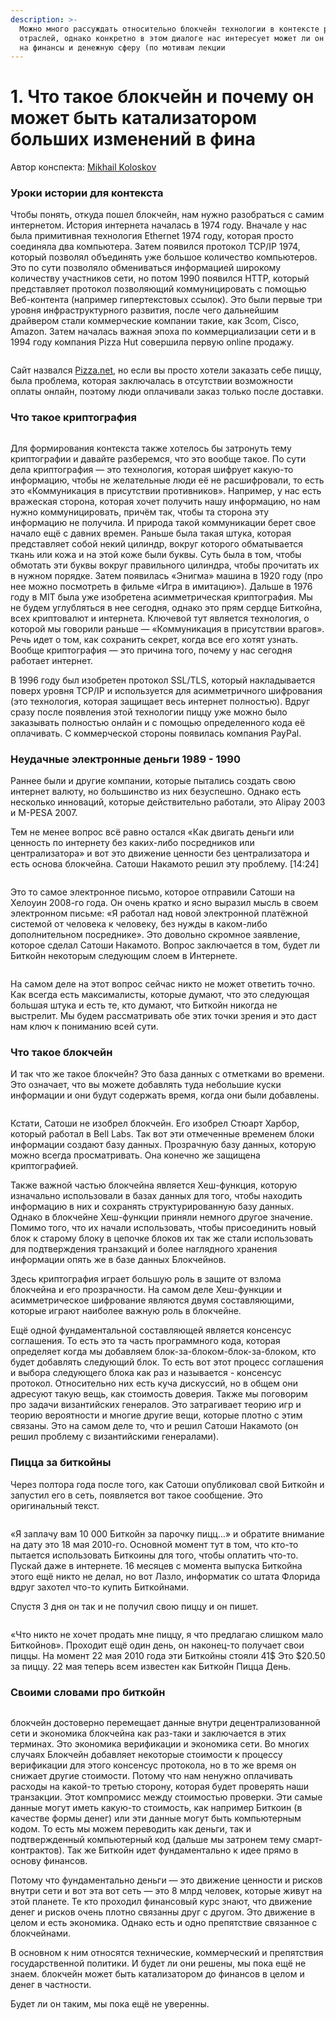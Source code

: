 ```yaml
---
description: >-
  Можно много рассуждать относительно блокчейн технологии в контексте разных
  отраслей, однако конкретно в этом диалоге нас интересует может ли он повлиять
  на финансы и денежную сферу (по мотивам лекции
---
```


# 1. Что такое блокчейн и почему он может быть катализатором больших изменений в фина

Автор конспекта: [Mikhail Koloskov](https://vc.ru/u/15222-mikhail-koloskov)

### Уроки истории для контекста

Чтобы понять, откуда пошел блокчейн, нам нужно разобраться с самим интернетом. История интернета началась в 1974 году. Вначале у нас была примитивная технология Ethernet 1974 году, которая просто соединяла два компьютера. Затем появился протокол TCP/IP 1974, который позволял объединять уже большое количество компьютеров. Это по сути позволяло обмениваться информацией широкому количеству участников сети, но потом 1990 появился HTTP, который представляет протокол позволяющий коммуницировать с помощью Веб-контента (например гипертекстовых ссылок). Это были первые три уровня инфраструктурного развития, после чего дальнейшим драйвером стали коммерческие компании такие, как 3com, Cisco, Amazon. Затем началась важная эпоха по коммерциализации сети и в 1994 году компания Pizza Hut совершила первую online продажу.

<figure><img src="https://leonardo.osnova.io/20bfccf7-db5b-5784-8d30-493ee1996579/-/preview/1900/-/format/webp/" alt=""><figcaption></figcaption></figure>

Сайт назвался [Pizza.net](http://pizza.net/), но если вы просто хотели заказать себе пиццу, была проблема, которая заключалась в отсутствии возможности оплаты онлайн, поэтому люди оплачивали заказ только после доставки.

### Что такое криптография

<figure><img src="https://leonardo.osnova.io/0ef487ea-5c8c-5994-a67c-e0c74d213457/-/preview/1900/-/format/webp/" alt=""><figcaption></figcaption></figure>

Для формирования контекста также хотелось бы затронуть тему криптографии и давайте разберемся, что это вообще такое. По сути дела криптография — это технология, которая шифрует какую-то информацию, чтобы не желательные люди её не расшифровали, то есть это «Коммуникация в присутствии противников». Например, у нас есть вражеская сторона, которая хочет получить нашу информацию, но нам нужно коммуницировать, причём так, чтобы та сторона эту информацию не получила. И природа такой коммуникации берет свое начало ещё с давних времен. Раньше была такая штука, которая представляет собой некий цилиндр, вокруг которого обматывается ткань или кожа и на этой коже были буквы. Суть была в том, чтобы обмотать эти буквы вокруг правильного цилиндра, чтобы прочитать их в нужном порядке. Затем появилась «Энигма» машина в 1920 году (про нее можно посмотреть в фильме «Игра в имитацию»). Дальше в 1976 году в MIT была уже изобретена асимметрическая криптография. Мы не будем углубляться в нее сегодня, однако это прям сердце Биткойна, всех криптовалют и интернета. Ключевой тут является технология, о которой мы говорили раньше — «Коммуникация в присутствии врагов». Речь идет о том, как сохранить секрет, когда все его хотят узнать. Вообще криптография — это причина того, почему у нас сегодня работает интернет.

В 1996 году был изобретен протокол SSL/TLS, который накладывается поверх уровня TCP/IP и используется для асимметричного шифрования (это технология, которая защищает весь интернет полностью). Вдруг сразу после появления этой технологии пиццу уже можно было заказывать полностью онлайн и с помощью определенного кода её оплачивать. С коммерческой стороны появилась компания PayPal.

### Неудачные электронные деньги 1989 - 1990

Раннее были и другие компании, которые пытались создать свою интернет валюту, но большинство из них безуспешно. Однако есть несколько инноваций, которые действительно работали, это Alipay 2003 и M-PESA 2007.

Тем не менее вопрос всё равно остался «Как двигать деньги или ценность по интернету без каких-либо посредников или централизатора» и вот это движение ценности без централизатора и есть основа блокчейна. Сатоши Накамото решил эту проблему. \[14:24]

<figure><img src="https://leonardo.osnova.io/4a779edd-19c4-52e2-aa68-ff7fbd8115b6/-/preview/1900/-/format/webp/" alt=""><figcaption></figcaption></figure>

Это то самое электронное письмо, которое отправили Сатоши на Хелоуин 2008-го года. Он очень кратко и ясно выразил мысль в своем электронном письме: «Я работал над новой электронной платёжной системой от человека к человеку, без нужды в каком-либо дополнительном посреднике». Это довольно скромное заявление, которое сделал Сатоши Накамото. Вопрос заключается в том, будет ли Биткойн некоторым следующим слоем в Интернете.

<figure><img src="https://leonardo.osnova.io/5a91224d-e655-525f-a8d7-1e8608d110a0/-/preview/2000/-/format/webp/" alt=""><figcaption></figcaption></figure>

На самом деле на этот вопрос сейчас никто не может ответить точно. Как всегда есть максималисты, которые думают, что это следующая большая штука и есть те, кто думают, что Биткойн никогда не выстрелит. Мы будем рассматривать обе этих точки зрения и это даст нам ключ к пониманию всей сути.

### Что такое блокчейн

И так что же такое блокчейн? Это база данных с отметками во времени. Это означает, что вы можете добавлять туда небольшие куски информации и они будут содержать время, когда они были добавлены.

<figure><img src="https://leonardo.osnova.io/5ecd77cd-f994-5386-9646-1f06567c5ab1/-/preview/2000/-/format/webp/" alt=""><figcaption></figcaption></figure>

Кстати, Сатоши не изобрел блокчейн. Его изобрел Стюарт Харбор, который работал в Bell Labs. Так вот эти отмеченные временем блоки информации создают базу данных. Прозрачную базу данных, которую можно всегда просматривать. Она конечно же защищена криптографией.

Также важной частью блокчейна является Хеш-функция, которую изначально использовали в базах данных для того, чтобы находить информацию в них и сохранять структурированную базу данных. Однако в блокчейне Хеш-функции приняли немного другое значение. Помимо того, что их начали использовать, чтобы присоединить новый блок к старому блоку в цепочке блоков их так же стали использовать для подтверждения транзакций и более наглядного хранения информации опять же в базе данных Блокчейнов.

Здесь криптография играет большую роль в защите от взлома блокчейна и его прозрачности. На самом деле Хеш-функции и асимметрическое шифрование являются двумя составляющими, которые играют наиболее важную роль в блокчейне.

Ещё одной фундаментальной составляющей является консенсус соглашения. То есть это та часть программного кода, которая определяет когда мы добавляем блок-за-блоком-блок-за-блоком, кто будет добавлять следующий блок. То есть вот этот процесс соглашения и выбора следующего блока как раз и называется - консенсус протокол. Относительно них есть куча дискуссий, но в общем они адресуют такую вещь, как стоимость доверия. Также мы поговорим про задачи византийских генералов. Это затрагивает теорию игр и теорию вероятности и многие другие вещи, которые плотно с этим связаны. Это на самом деле то, что и решил Сатоши Накамото (он решил проблему с византийскими генералами).

### Пицца за биткойны

Через полтора года после того, как Сатоши опубликовал свой Биткойн и запустил его в сеть, появляется вот такое сообщение. Это оригинальный текст.

<figure><img src="https://leonardo.osnova.io/6f0294df-eb32-589b-9d62-a4acfa0f7dfe/-/preview/2000/-/format/webp/" alt=""><figcaption></figcaption></figure>

«Я заплачу вам 10 000 Биткойн за парочку пицц…» и обратите внимание на дату это 18 мая 2010-го. Основной момент тут в том, что кто-то пытается использовать Биткоины для того, чтобы оплатить что-то. Пускай даже в интернете. 16 месяцев с момента выпуска Биткойна этого ещё никто не делал, но вот Лазло, информатик со штата Флорида вдруг захотел что-то купить Биткойнами.



Спустя 3 дня он так и не получил свою пиццу и он пишет.

<figure><img src="https://leonardo.osnova.io/6f0294df-eb32-589b-9d62-a4acfa0f7dfe/-/preview/2000/-/format/webp/" alt=""><figcaption></figcaption></figure>

«Что никто не хочет продать мне пиццу, я что предлагаю слишком мало Биткойнов». Проходит ещё один день, он наконец-то получает свои пиццы. На момент 22 мая 2010 года эти Биткойны стояли 41$ Это $20.50 за пиццу. 22 мая теперь всем известен как Биткойн Пицца День.

### Своими словами про биткойн

<figure><img src="https://leonardo.osnova.io/63aa1417-6b36-5d00-810d-daa0b32b1eae/-/preview/2000/-/format/webp/" alt=""><figcaption></figcaption></figure>

блокчейн достоверно перемещает данные внутри децентрализованной сети и экономика блокчейна как раз-таки и заключается в этих терминах. Это экономика верификации и экономика сети. Во многих случаях Блокчейн добавляет некоторые стоимости к процессу верификации для этого консенсус протокола, но в то же время он снижает другие стоимости. Потому что нам ненужно оплачивать расходы на какой-то третью сторону, которая будет проверять наши транзакции. Этот компромисс между стоимостью проверки. Эти самые данные могут иметь какую-то стоимость, как например Биткоин (в качестве формы денег) или эти данные могут быть компьютерным кодом. То есть мы можем переводить как деньги, так и подтвержденный компьютерный код (дальше мы затронем тему смарт-контрактов). Так же Биткойн идет фундаментально к идее прямо в основу финансов.

Потому что фундаментально деньги — это движение ценности и рисков внутри сети и вот эта вот сеть — это 8 млрд человек, которые живут на этой планете. Те кто проходил финансовый курс знают, что движение денег и рисков очень плотно связанны друг с другом. Это движение в целом и есть экономика. Однако есть и одно препятствие связанное с блокчейнами.

В основном к ним относятся технические, коммерческий и препятствия государственной политики. И будет ли они решены, мы пока ещё не знаем. блокчейн может быть катализатором до финансов в целом и денег в частности.

Будет ли он таким, мы пока ещё не уверенны.
